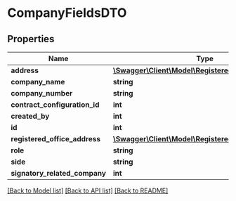 # CompanyFieldsDTO

## Properties
Name | Type | Description | Notes
------------ | ------------- | ------------- | -------------
**address** | [**\Swagger\Client\Model\RegisteredOfficeAddressDTO**](RegisteredOfficeAddressDTO.md) |  | [optional] 
**company_name** | **string** |  | [optional] 
**company_number** | **string** |  | [optional] 
**contract_configuration_id** | **int** |  | [optional] 
**created_by** | **int** |  | [optional] 
**id** | **int** |  | [optional] 
**registered_office_address** | [**\Swagger\Client\Model\RegisteredOfficeAddressDTO**](RegisteredOfficeAddressDTO.md) |  | [optional] 
**role** | **string** |  | [optional] 
**side** | **string** |  | [optional] 
**signatory_related_company** | **int** |  | [optional] 

[[Back to Model list]](../../README.md#documentation-for-models) [[Back to API list]](../../README.md#documentation-for-api-endpoints) [[Back to README]](../../README.md)

